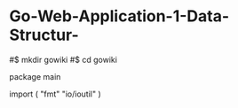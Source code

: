 # Go-Web-Application-1-Data-Structur-

#$ mkdir gowiki
#$ cd gowiki

package main

import (
	"fmt"
	"io/ioutil"
)
